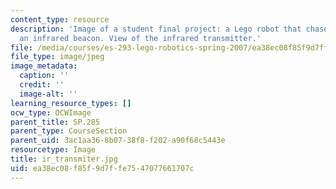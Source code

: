 ```yaml
---
content_type: resource
description: 'Image of a student final project: a Lego robot that chases or flees
  an infrared beacon. View of the infrared transmitter.'
file: /media/courses/es-293-lego-robotics-spring-2007/ea38ec08f85f9d7ffe7547077661707c_ir_transmiter.jpg
file_type: image/jpeg
image_metadata:
  caption: ''
  credit: ''
  image-alt: ''
learning_resource_types: []
ocw_type: OCWImage
parent_title: SP.285
parent_type: CourseSection
parent_uid: 3ac1aa36-8b07-38f8-f202-a90f68c5443e
resourcetype: Image
title: ir_transmiter.jpg
uid: ea38ec08-f85f-9d7f-fe75-47077661707c
---
```

